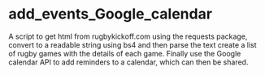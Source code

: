 # add_events_Google_calendar
A script to get html from rugbykickoff.com using the requests package, convert to a readable string using bs4 and then parse the text create a list of rugby games with the details of each game. Finally use the Google calendar API to add reminders to a calendar, which can then be shared.

